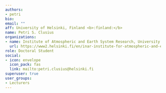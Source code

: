 ```yaml
---
authors:
- petri
bio:
email: ""
aff: University of Helsinki, Finland <b>:finland:</b>
name: Petri S. Clusius
organizations:
- name: Institute of Atmospheric and Earth System Research, University of Helsinki
  url: https://www2.helsinki.fi/en/inar-institute-for-atmospheric-and-earth-system-research
role: Doctoral Student
social:
- icon: envelope
  icon_pack: fas
  link: mailto:petri.clusius@helsinki.fi
superuser: true
user_groups:
- Lecturers
---
```


